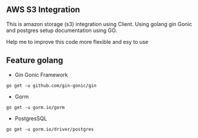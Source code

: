 ## AWS S3 Integration

This is amazon storage (s3) integration using Client. Using golang gin Gonic and postgres setup documentation using GO.

Help me to improve this code more flexible and esy to use

## Feature golang

- Gin Gonic Framework 
```
go get -u github.com/gin-gonic/gin
```
- Gorm
```
go get -u gorm.io/gorm
```
- PostgresSQL
```
go get -u gorm.io/driver/postgres
```
